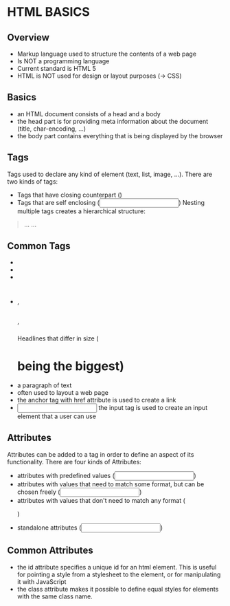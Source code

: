 # HTML BASICS

## Overview

* Markup language used to structure the contents of a web page
* Is NOT a programming language
* Current standard is HTML 5
* HTML is NOT used for design or layout purposes (-> CSS)

## Basics

* an HTML document consists of a head and a body
* the head part is for providing meta information about the document (title, char-encoding, ...)
* the body part contains everything that is being displayed by the browser

## Tags

Tags used to declare any kind of element (text, list, image, ...).
There are two kinds of tags:
* Tags that have closing counterpart (<html></html>)
* Tags that are self enclosing (<input/>)
Nesting multiple tags creates a hierarchical structure:
> <html>
>   <head>
>       ...
>   </head>
>   <body>
>       ...
>   </body>
> </html>

## Common Tags

* <html></html>
* <head></head>
* <body></body>
* <h1></h1>, <h2></h2>, <h3></h3> Headlines that differ in size (<h1> being the biggest)
* <p></p> a paragraph of text
* <div> often used to layout a web page
* <a href=""></a> the anchor tag with href attribute is used to create a link
* <input> the input tag is used to create an input element  that a user can use

## Attributes

Attributes can be added to a tag in order to define an aspect of its functionality. There are four kinds of Attributes:
* attributes with predefined values (<input type="text">)
* attributes with values that need to match some format, but can be chosen freely (<input type="text" maxlenght="10">)
* attributes with values that don't need to match any format (<p title="This can be anything">)
* standalone attributes (<input type="text" readonly>)  

## Common Attributes

* the id attribute specifies a unique id for an html element. This is useful for pointing a style from a stylesheet to the element, or for manipulating it with JavaScript
* the class attribute makes it possible to define equal styles for elements with the same class name.
